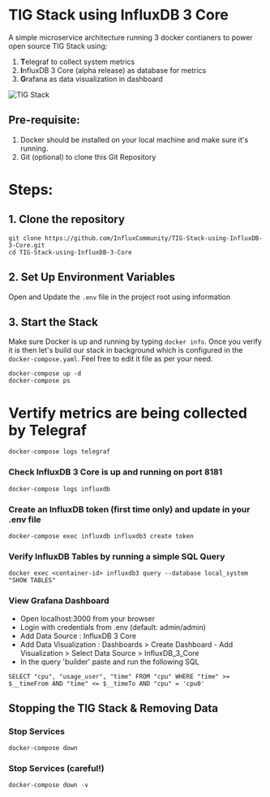 # TIG Stack using InfluxDB 3 Core

A simple microservice architecture running 3 docker contianers to power open source TIG Stack using:

1. **T**elegraf to collect system metrics
2. **I**nfluxDB 3 Core (alpha release) as database for metrics
3. **G**rafana as data visualization in dashboard

![TIG Stack](https://github.com/InfluxCommunity/TIG-Stack-using-InfluxDB-3-Core/blob/main/TIG.drawio-2.png)


## Pre-requisite:

1. Docker should be installed on your local machine and make sure it's running.
2. Git (optional) to clone this Git Repository

# Steps:

## 1. Clone the repository
```
git clone https://github.com/InfluxCommunity/TIG-Stack-using-InfluxDB-3-Core.git
cd TIG-Stack-using-InfluxDB-3-Core
```

## 2. Set Up Environment Variables
Open and Update the `.env` file in the project root using information

## 3. Start the Stack

Make sure Docker is up and running by typing `docker info`. Once you verify it is then let's build our stack in background which is configured in the `docker-compose.yaml`. Feel free to edit it file as per your need.

```
docker-compose up -d
docker-compose ps
```

# Vertify metrics are being collected by Telegraf
```
docker-compose logs telegraf
```

### Check InfluxDB 3 Core is up and running on port 8181
```
docker-compose logs influxdb
```

### Create an InfluxDB token (first time only) and update in your .env file
```
docker-compose exec influxdb influxdb3 create token
```
### Verify InfluxDB Tables by running a simple SQL Query
```
docker exec <container-id> influxdb3 query --database local_system "SHOW TABLES"
```

### View Grafana Dashboard

- Open localhost:3000 from your browser 
- Login with credentials from .env (default: admin/admin)
- Add Data Source : InfluxDB 3 Core
- Add Data Visualization : Dashboards > Create Dashboard - Add Visualization > Select Data Source > InfluxDB_3_Core 
- In the query 'builder' paste and run the following SQL
```
SELECT "cpu", "usage_user", "time" FROM "cpu" WHERE "time" >= $__timeFrom AND "time" <= $__timeTo AND "cpu" = 'cpu0'
```

## Stopping the TIG Stack & Removing Data

### Stop Services
```
docker-compose down
```
### Stop Services (careful!)
```
docker-compose down -v
```

